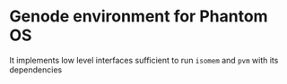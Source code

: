 # Genode environment for Phantom OS

It implements low level interfaces sufficient to run `isomem` and `pvm` with its dependencies